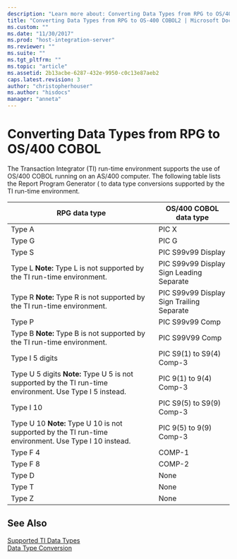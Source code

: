 ```yaml
---
description: "Learn more about: Converting Data Types from RPG to OS/400 COBOL"
title: "Converting Data Types from RPG to OS-400 COBOL2 | Microsoft Docs"
ms.custom: ""
ms.date: "11/30/2017"
ms.prod: "host-integration-server"
ms.reviewer: ""
ms.suite: ""
ms.tgt_pltfrm: ""
ms.topic: "article"
ms.assetid: 2b13acbe-6287-432e-9950-c0c13e87aeb2
caps.latest.revision: 3
author: "christopherhouser"
ms.author: "hisdocs"
manager: "anneta"
---
```

# Converting Data Types from RPG to OS/400 COBOL
The Transaction Integrator (TI) run-time environment supports the use of OS/400 COBOL running on an AS/400 computer. The following table lists the Report Program Generator ( to  data type conversions supported by the TI run-time environment.  
  
|RPG data type|OS/400 COBOL data type|  
|-------------------|-----------------------------|  
|Type A|PIC X|  
|Type G|PIC G|  
|Type S|PIC S99v99 Display|  
|Type L **Note:**  Type L is not supported by the TI run-time environment.|PIC S99v99 Display Sign Leading Separate|  
|Type R **Note:**  Type R is not supported by the TI run-time environment.|PIC S99v99 Display Sign Trailing Separate|  
|Type P|PIC S99v99 Comp|  
|Type B **Note:**  Type B is not supported by the TI run-time environment.|PIC S99V99 Comp|  
|Type I 5 digits|PIC S9(1) to S9(4) Comp-3|  
|Type U 5 digits **Note:**  Type U 5 is not supported by the TI run-time environment. Use Type I 5 instead.|PIC 9(1) to 9(4) Comp-3|  
|Type I 10|PIC S9(5) to S9(9) Comp-3|  
|Type U 10 **Note:**  Type U 10 is not supported by the TI run-time environment. Use Type I 10 instead.|PIC 9(5) to 9(9) Comp-3|  
|Type F 4|COMP-1|  
|Type F 8|COMP-2|  
|Type D|None|  
|Type T|None|  
|Type Z|None|  
  
## See Also  
 [Supported TI Data Types](../core/supported-ti-data-types2.md)   
 [Data Type Conversion](../core/data-type-conversion1.md)
